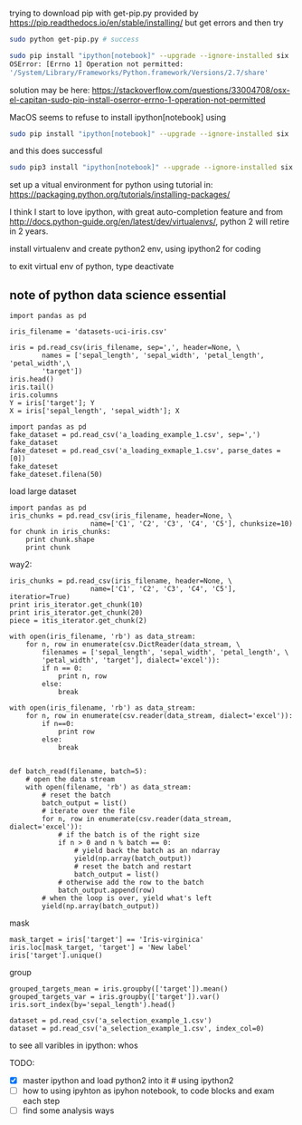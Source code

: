 trying to download pip with get-pip.py provided by
https://pip.readthedocs.io/en/stable/installing/
but get errors
and then try
```bash
sudo python get-pip.py # success
```
```bash
sudo pip install "ipython[notebook]" --upgrade --ignore-installed six
OSError: [Errno 1] Operation not permitted:
'/System/Library/Frameworks/Python.framework/Versions/2.7/share'
```
solution may be here:
https://stackoverflow.com/questions/33004708/osx-el-capitan-sudo-pip-install-oserror-errno-1-operation-not-permitted

MacOS seems to refuse to install ipython[notebook] using
```bash
sudo pip install "ipython[notebook]" --upgrade --ignore-installed six
```

and this does successful
```bash
sudo pip3 install "ipython[notebook]" --upgrade --ignore-installed six
```

set up a vitual environment for python using tutorial in:
https://packaging.python.org/tutorials/installing-packages/

I think I start to love ipython, with great auto-completion feature
and from http://docs.python-guide.org/en/latest/dev/virtualenvs/, python 2 will
retire in 2 years.

install virtualenv and create python2 env, using ipython2 for coding

to exit virtual env of python, type deactivate

## note of python data science essential
```python2
import pandas as pd

iris_filename = 'datasets-uci-iris.csv'

iris = pd.read_csv(iris_filename, sep=',', header=None, \
        names = ['sepal_length', 'sepal_width', 'petal_length', 'petal_width',\
        'target'])
iris.head()
iris.tail()
iris.columns
Y = iris['target']; Y
X = iris['sepal_length', 'sepal_width']; X
```

```python2
import pandas as pd
fake_dataset = pd.read_csv('a_loading_example_1.csv', sep=',')
fake_dataset
fake_dateset = pd.read_csv('a_loading_exmaple_1.csv', parse_dates = [0])
fake_dateset
fake_dateset.filena(50)
```

load large dataset
```python2
import pandas as pd
iris_chunks = pd.read_csv(iris_filename, header=None, \
                    name=['C1', 'C2', 'C3', 'C4', 'C5'], chunksize=10)
for chunk in iris_chunks:
    print chunk.shape
    print chunk
```
way2:
```python2
iris_chunks = pd.read_csv(iris_filename, header=None, \
                    name=['C1', 'C2', 'C3', 'C4', 'C5'], iteratior=True)
print iris_iterator.get_chunk(10)
print iris_iterator.get_chunk(20)
piece = itis_iterator.get_chunk(2)
```

```python2
with open(iris_filename, 'rb') as data_stream:
    for n, row in enumerate(csv.DictReader(data_stream, \
        filenames = ['sepal_length', 'sepal_width', 'petal_length', \
        'petal_width', 'target'], dialect='excel')):
        if n == 0:
            print n, row
        else:
            break

```

```python2
with open(iris_filename, 'rb') as data_stream:
    for n, row in enumerate(csv.reader(data_stream, dialect='excel')):
        if n==0:
            print row
        else:
            break
```

```python2

def batch_read(filename, batch=5):
    # open the data stream
    with open(filename, 'rb') as data_stream:
        # reset the batch
        batch_output = list()
        # iterate over the file
        for n, row in enumerate(csv.reader(data_stream, dialect='excel')):
            # if the batch is of the right size
            if n > 0 and n % batch == 0:
                # yield back the batch as an ndarray
                yield(np.array(batch_output))
                # reset the batch and restart
                batch_output = list()
            # otherwise add the row to the batch
            batch_output.append(row)
        # when the loop is over, yield what's left
        yield(np.array(batch_output))
```

mask
```python2
mask_target = iris['target'] == 'Iris-virginica'
iris.loc[mask_target, 'target'] = 'New label'
iris['target'].unique()
```

group
```python2
grouped_targets_mean = iris.groupby(['target']).mean()
grouped_targets_var = iris.groupby(['target']).var()
iris.sort_index(by='sepal_length').head()
```

```python2
dataset = pd.read_csv('a_selection_example_1.csv')
dataset = pd.read_csv('a_selection_example_1.csv', index_col=0)
```

to see all varibles in ipython: whos

TODO:
- [x] master ipython and load python2 into it # using ipython2
- [ ] how to using ipyhton as ipyhon notebook, to code blocks and exam each step
- [ ] find some analysis ways
